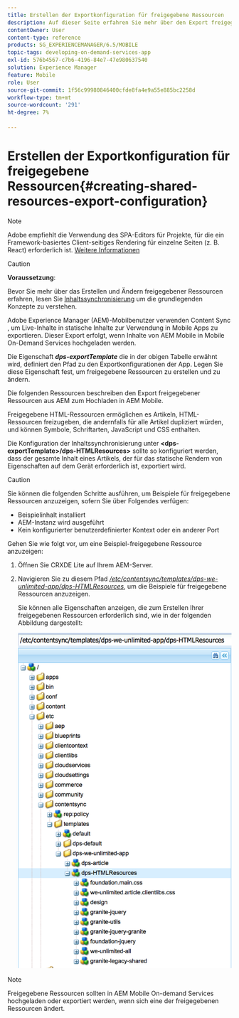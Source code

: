 ```yaml
---
title: Erstellen der Exportkonfiguration für freigegebene Ressourcen
description: Auf dieser Seite erfahren Sie mehr über den Export freigegebener Ressourcen aus Adobe Experience Manager (AEM) zum Hochladen in AEM Mobile.
contentOwner: User
content-type: reference
products: SG_EXPERIENCEMANAGER/6.5/MOBILE
topic-tags: developing-on-demand-services-app
exl-id: 576b4567-c7b6-4196-84e7-47e980637540
solution: Experience Manager
feature: Mobile
role: User
source-git-commit: 1f56c99980846400cfde8fa4e9a55e885bc2258d
workflow-type: tm+mt
source-wordcount: '291'
ht-degree: 7%

---
```


# Erstellen der Exportkonfiguration für freigegebene Ressourcen{#creating-shared-resources-export-configuration}

>[!NOTE]
>
>Adobe empfiehlt die Verwendung des SPA-Editors für Projekte, für die ein Framework-basiertes Client-seitiges Rendering für einzelne Seiten (z. B. React) erforderlich ist. [Weitere Informationen](/help/sites-developing/spa-overview.md)

>[!CAUTION]
>
>**Voraussetzung**:
>
>Bevor Sie mehr über das Erstellen und Ändern freigegebener Ressourcen erfahren, lesen Sie [Inhaltssynchronisierung](/help/mobile/mobile-ondemand-contentsync.md) um die grundlegenden Konzepte zu verstehen.

Adobe Experience Manager (AEM)-Mobilbenutzer verwenden Content Sync , um Live-Inhalte in statische Inhalte zur Verwendung in Mobile Apps zu exportieren. Dieser Export erfolgt, wenn Inhalte von AEM Mobile in Mobile On-Demand Services hochgeladen werden.

Die Eigenschaft ***dps-exportTemplate*** die in der obigen Tabelle erwähnt wird, definiert den Pfad zu den Exportkonfigurationen der App. Legen Sie diese Eigenschaft fest, um freigegebene Ressourcen zu erstellen und zu ändern.

Die folgenden Ressourcen beschreiben den Export freigegebener Ressourcen aus AEM zum Hochladen in AEM Mobile.

Freigegebene HTML-Ressourcen ermöglichen es Artikeln, HTML-Ressourcen freizugeben, die andernfalls für alle Artikel dupliziert würden, und können Symbole, Schriftarten, JavaScript und CSS enthalten.

Die Konfiguration der Inhaltssynchronisierung unter **&lt;dps-exportTemplate>/dps-HTMLResources>** sollte so konfiguriert werden, dass der gesamte Inhalt eines Artikels, der für das statische Rendern von Eigenschaften auf dem Gerät erforderlich ist, exportiert wird.

>[!CAUTION]
>
>Sie können die folgenden Schritte ausführen, um Beispiele für freigegebene Ressourcen anzuzeigen, sofern Sie über Folgendes verfügen:
>
>* Beispielinhalt installiert
>* AEM-Instanz wird ausgeführt
>* Kein konfigurierter benutzerdefinierter Kontext oder ein anderer Port
>

Gehen Sie wie folgt vor, um eine Beispiel-freigegebene Ressource anzuzeigen:

1. Öffnen Sie CRXDE Lite auf Ihrem AEM-Server.
1. Navigieren Sie zu diesem Pfad *[/etc/contentsync/templates/dps-we-unlimited-app/dps-HTMLResources](http://localhost:4502/crx/de/index.jsp#/etc/contentsync/templates/dps-we-unlimited-app/dps-HTMLResources)*, um die Beispiele für freigegebene Ressourcen anzuzeigen.

   Sie können alle Eigenschaften anzeigen, die zum Erstellen Ihrer freigegebenen Ressourcen erforderlich sind, wie in der folgenden Abbildung dargestellt:

   ![chlimage_1-145](assets/chlimage_1-145.png)

>[!NOTE]
>
>Freigegebene Ressourcen sollten in AEM Mobile On-demand Services hochgeladen oder exportiert werden, wenn sich eine der freigegebenen Ressourcen ändert.
